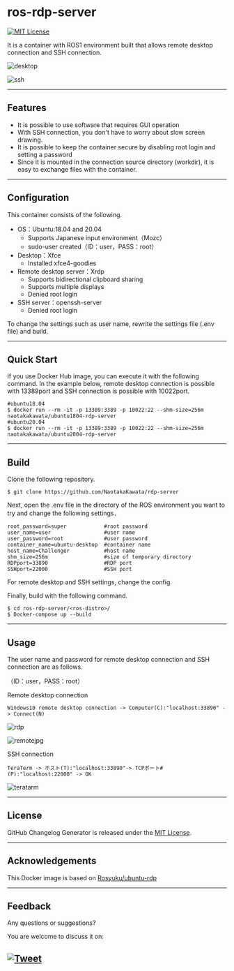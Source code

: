 # ros-rdp-server

[![MIT License](http://img.shields.io/badge/license-MIT-blue.svg?style=flat)](LICENSE)

It is a container with ROS1 environment built that allows remote desktop connection and SSH connection.

![desktop](https://user-images.githubusercontent.com/38690306/116877481-f7d59000-ac58-11eb-9366-5ac28b5d33a2.jpg)

![ssh](https://user-images.githubusercontent.com/38690306/116877708-3ff4b280-ac59-11eb-9984-132d21b2ce3c.jpg)

---

## Features
- It is possible to use software that requires GUI operation
- With SSH connection, you don't have to worry about slow screen drawing.
- It is possible to keep the container secure by disabling root login and setting a password
- Since it is mounted in the connection source directory (workdir), it is easy to exchange files with the container.

---

## Configuration
This container consists of the following.  
- OS：Ubuntu:18.04 and 20.04
  - Supports Japanese input environment（Mozc）
  - sudo-user created（ID：user，PASS：root）
- Desktop：Xfce
  - Installed xfce4-goodies
- Remote desktop server：Xrdp
  - Supports bidirectional clipboard sharing
  - Supports multiple displays
  - Denied root login
- SSH server：openssh-server
  - Denied root login

To change the settings such as user name, rewrite the settings file (.env file) and build.

---

## Quick Start
If you use Docker Hub image, you can execute it with the following command.
In the example below, remote desktop connection is possible with 13389port and SSH connection is possible with 10022port.
```
#ubuntu18.04
$ docker run --rm -it -p 13389:3389 -p 10022:22 --shm-size=256m naotakakawata/ubuntu1804-rdp-server
#ubuntu20.04
$ docker run --rm -it -p 13389:3389 -p 10022:22 --shm-size=256m naotakakawata/ubuntu2004-rdp-server
```

---

## Build
Clone the following repository.
```
$ git clone https://github.com/NaotakaKawata/rdp-server
```
Next, open the .env file in the directory of the ROS environment you want to try and change the following settings．
```
root_password=super            #root password
user_name=user                 #user name
user_password=root             #user password
container_name=ubuntu-desktop  #container name
host_name=Challenger           #host name
shm_size=256m                  #size of temporary directory
RDPport=33890                  #RDP port
SSHport=22000                  #SSH port
```

For remote desktop and SSH settings, change the config.

Finally, build with the following command.
```
$ cd ros-rdp-server/<ros-distro>/
$ Docker-compose up --build
```

---

## Usage
The user name and password for remote desktop connection and SSH connection are as follows.

（ID：user，PASS：root）

Remote desktop connection
```
Windows10 remote desktop connection -> Computer(C):"localhost:33890" -> Connect(N)
```

![rdp](https://user-images.githubusercontent.com/38690306/116878198-fb1d4b80-ac59-11eb-932b-e04493890287.jpg)

![remotejpg](https://user-images.githubusercontent.com/38690306/116873764-2c464d80-ac53-11eb-8b79-7b1da9f1b4af.jpg)

SSH connection
```
TeraTerm -> ホスト(T):"localhost:33890"-> TCPポート#(P):"localhost:22000" -> OK
```
![teratarm](https://user-images.githubusercontent.com/38690306/116877859-73374180-ac59-11eb-833d-4aa29d23feb1.jpg)

---

## License
GitHub Changelog Generator is released under the [MIT License](http://www.opensource.org/licenses/MIT).

---

## Acknowledgements
This Docker image is based on [Rosyuku/ubuntu-rdp](https://github.com/Rosyuku/ubuntu-rdp)

---

## Feedback 
Any questions or suggestions?

You are welcome to discuss it on:

[![Tweet](https://img.shields.io/twitter/url/http/shields.io.svg?style=social)](https://twitter.com/dancing_nanachi)
---